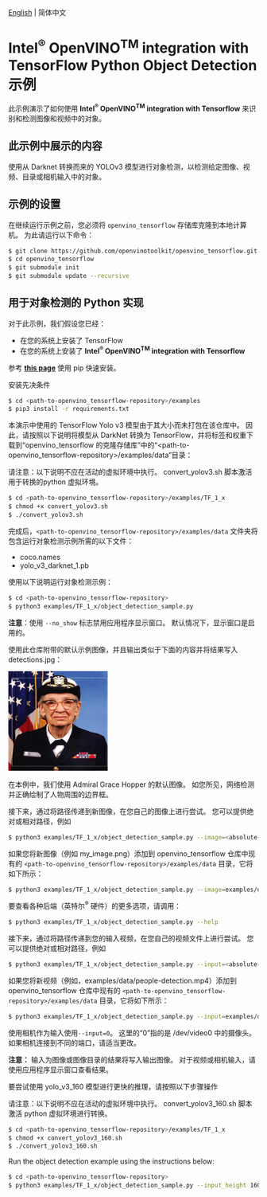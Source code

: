 [English](./README.md) | 简体中文

# Intel<sup>®</sup> OpenVINO<sup>TM</sup> integration with TensorFlow Python Object Detection 示例

此示例演示了如何使用 **Intel<sup>®</sup> </sup> OpenVINO<sup>TM</sup> integration with Tensorflow** 来识别和检测图像和视频中的对象。

## 此示例中展示的内容

 使用从 Darknet 转换而来的 YOLOv3 模型进行对象检测，以检测给定图像、视频、目录或相机输入中的对象。

## 示例的设置

在继续运行示例之前，您必须将 `openvino_tensorflow` 存储库克隆到本地计算机。 为此请运行以下命令：

```bash
$ git clone https://github.com/openvinotoolkit/openvino_tensorflow.git
$ cd openvino_tensorflow
$ git submodule init
$ git submodule update --recursive
```

## 用于对象检测的 Python 实现

对于此示例，我们假设您已经：

* 在您的系统上安装了 TensorFlow
* 在您的系统上安装了  **Intel<sup>®</sup> </sup> OpenVINO<sup>TM</sup> integration with Tensorflow**

参考 [**this page**](https://github.com/openvinotoolkit/openvino_tensorflow#installation) 使用 pip 快速安装。

安装先决条件
```bash
$ cd <path-to-openvino_tensorflow-repository>/examples
$ pip3 install -r requirements.txt
```

本演示中使用的 TensorFlow Yolo v3 模型由于其大小而未打包在该仓库中。 因此，请按照以下说明将模型从 DarkNet 转换为 TensorFlow，并将标签和权重下载到“openvino_tensorflow 的克隆存储库”中的“<path-to-openvino_tensorflow-repository>/examples/data”目录：

请注意：以下说明不应在活动的虚拟环境中执行。 convert_yolov3.sh 脚本激活用于转换的python 虚拟环境。

```bash
$ cd <path-to-openvino_tensorflow-repository>/examples/TF_1_x
$ chmod +x convert_yolov3.sh
$ ./convert_yolov3.sh
```

完成后，`<path-to-openvino_tensorflow-repository>/examples/data` 文件夹将包含运行对象检测示例所需的以下文件：

* coco.names
* yolo_v3_darknet_1.pb

使用以下说明运行对象检测示例：

```bash
$ cd <path-to-openvino_tensorflow-repository>
$ python3 examples/TF_1_x/object_detection_sample.py
```

**注意**：使用 ```--no_show``` 标志禁用应用程序显示窗口。 默认情况下，显示窗口是启用的。

使用此仓库附带的默认示例图像，并且输出类似于下面的内容并将结果写入 detections.jpg：



<p align="left">
  <img src="../data/detections.jpg" width="200" height="200"
</p>

在本例中，我们使用 Admiral Grace Hopper 的默认图像。 如您所见，网络检测并正确绘制了人物周围的边界框。

接下来，通过将路径传递到新图像，在您自己的图像上进行尝试。 您可以提供绝对或相对路径，例如

```bash
$ python3 examples/TF_1_x/object_detection_sample.py --image=<absolute-or-relative-path-to-your-image>
```

如果您将新图像（例如 my_image.png）添加到 openvino_tensorflow 仓库中现有的 `<path-to-openvino_tensorflow-repository>/examples/data` 目录，它将如下所示：

```bash
$ python3 examples/TF_1_x/object_detection_sample.py --image=examples/data/my_image.png
```

要查看各种后端（英特尔<sup>®</sup> 硬件）的更多选项，请调用：
```bash
$ python3 examples/TF_1_x/object_detection_sample.py --help
```

接下来，通过将路径传递到您的输入视频，在您自己的视频文件上进行尝试。 您可以提供绝对或相对路径，例如

```bash
$ python3 examples/TF_1_x/object_detection_sample.py --input=<absolute-or-relative-path-to-your-video-file>
```
如果您将新视频（例如，examples/data/people-detection.mp4）添加到 openvino_tensorflow 仓库中现有的 `<path-to-openvino_tensorflow-repository>/examples/data` 目录，它将如下所示：

```bash
$ python3 examples/TF_1_x/object_detection_sample.py --input=examples/data/people-detection.mp4
```

使用相机作为输入使用```--input=0```。 这里的“0”指的是 /dev/video0 中的摄像头。 如果相机连接到不同的端口，请适当更改。

**注意：** 输入为图像或图像目录的结果将写入输出图像。 对于视频或相机输入，请使用应用程序显示窗口查看结果。

要尝试使用 yolo_v3_160 模型进行更快的推理，请按照以下步骤操作

请注意：以下说明不应在活动的虚拟环境中执行。 convert_yolov3_160.sh 脚本激活 python 虚拟环境进行转换。

```bash
$ cd <path-to-openvino_tensorflow-repository>/examples/TF_1_x
$ chmod +x convert_yolov3_160.sh
$ ./convert_yolov3_160.sh
```

Run the object detection example using the instructions below:

```bash
$ cd <path-to-openvino_tensorflow-repository>
$ python3 examples/TF_1_x/object_detection_sample.py --input_height 160 --input_width 160 --graph "examples/data/yolo_v3_darknet_160.pb" --input_layer "inputs" --output_layer "output_boxes" --labels "examples/data/coco.names"
```
